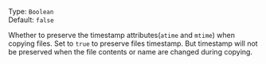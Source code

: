 Type: `Boolean`  
Default: `false`  

Whether to preserve the timestamp attributes(`atime` and `mtime`) when copying files. Set to `true` to preserve files timestamp. But timestamp will not be preserved when the file contents or name are changed during copying.